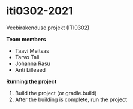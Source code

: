 # iti0302-2021

Veebirakenduse projekt (ITI0302)

**Team members**
-  Taavi Meltsas
- Tarvo Tali
- Johanna Rasu
- Anti Lilleaed

**Running the project**
1. Build the project (or gradle.build)
2. After the building is complete, run the project

